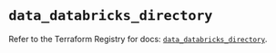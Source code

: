 # `data_databricks_directory`

Refer to the Terraform Registry for docs: [`data_databricks_directory`](https://registry.terraform.io/providers/databricks/databricks/1.36.0/docs/data-sources/directory).
